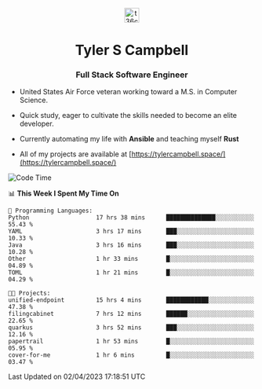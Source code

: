 <p align="center">
<a href="https://www.linkedin.com/in/t36campbell" target="blank"><img align="center" src="https://ik.imagekit.io/t36campbell/Portfolio/linkedin.png.original_m8bbGgPh6.png" alt="t36campbell" height="30" width="30" /></a>
</p>
<h1 align="center">Tyler S Campbell</h1>
<h3 align="center">Full Stack Software Engineer</h3>

* United States Air Force veteran working toward a M.S. in Computer Science.

* Quick study, eager to cultivate the skills needed to become an elite developer.

* Currently automating my life with **Ansible** and teaching myself **Rust**

* All of my projects are available at [https://tylercampbell.space/](https://tylercampbell.space/)

<!--START_SECTION:waka-->
![Code Time](http://img.shields.io/badge/Code%20Time-2%2C349%20hrs%2054%20mins-blue)

📊 **This Week I Spent My Time On** 

```text
💬 Programming Languages: 
Python                   17 hrs 38 mins      ██████████████░░░░░░░░░░░   55.43 % 
YAML                     3 hrs 17 mins       ███░░░░░░░░░░░░░░░░░░░░░░   10.33 % 
Java                     3 hrs 16 mins       ███░░░░░░░░░░░░░░░░░░░░░░   10.28 % 
Other                    1 hr 33 mins        █░░░░░░░░░░░░░░░░░░░░░░░░   04.89 % 
TOML                     1 hr 21 mins        █░░░░░░░░░░░░░░░░░░░░░░░░   04.29 % 

🐱‍💻 Projects: 
unified-endpoint         15 hrs 4 mins       ████████████░░░░░░░░░░░░░   47.38 % 
filingcabinet            7 hrs 12 mins       ██████░░░░░░░░░░░░░░░░░░░   22.65 % 
quarkus                  3 hrs 52 mins       ███░░░░░░░░░░░░░░░░░░░░░░   12.16 % 
papertrail               1 hr 53 mins        █░░░░░░░░░░░░░░░░░░░░░░░░   05.95 % 
cover-for-me             1 hr 6 mins         █░░░░░░░░░░░░░░░░░░░░░░░░   03.47 % 
```


 Last Updated on 02/04/2023 17:18:51 UTC
<!--END_SECTION:waka-->
